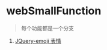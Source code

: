 # webSmallFunction
> 每个功能都是一个分支

1. [JQuery-emoji 表情](https://github.com/taninsist/webSmallFunction/tree/jquery-emoji)